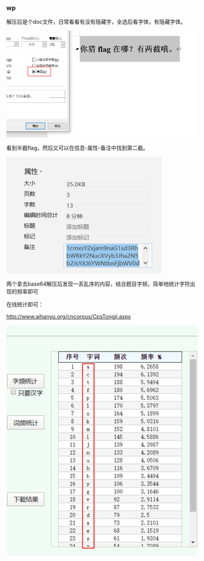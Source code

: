 ### wp

解压后是个doc文件，日常看看有没有隐藏字，全选后看字体，有隐藏字体。

![image-20200131151401032](wp.assets/image-20200131151401032.png)

看到半截flag，然后又可以在信息-属性-备注中找到第二截。

![image-20200131151544918](wp.assets/image-20200131151544918.png)

两个拿去base64解压后发现一丢乱序的内容，结合题目字频，简单地统计字符出现的频率即可

在线统计即可：

http://www.aihanyu.org/cncorpus/CpsTongji.aspx

![image-20200131141431652](wp.assets/image-20200131141431652.png)

